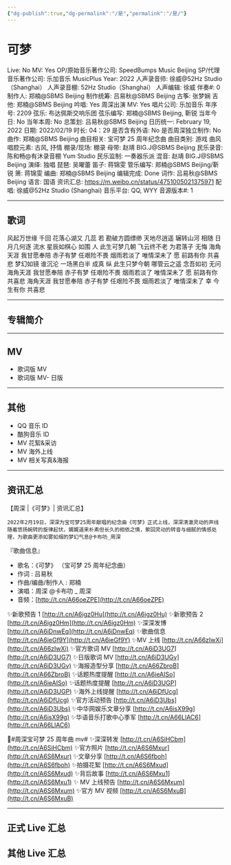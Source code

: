 ```yaml
---
{"dg-publish":true,"dg-permalink":"/是","permalink":"/是/"}
---
```



# 可梦

Live: No
MV: Yes
OP/原始音乐著作公司: SpeedBumps Music Beijing
SP/代理音乐著作公司: 乐加音乐 MusicPlus
Year: 2022
人声录音师: 徐威@52Hz Studio（Shanghai）
人声录音棚: 52Hz Studio（Shanghai）
人声编辑: 徐威
伴奏#: 0
制作人: 郑楠@SBMS Beijing
制作统筹: 吕易秋@SBMS Beijing
古筝: 张梦娴
吉他: 郑楠@SBMS Beijing
吟唱: Yes
周深出演 MV: Yes
唱片公司: 乐加音乐
年序号: 2209
弦乐: 布达佩斯交响乐团
弦乐编写: 郑楠@SBMS Beijing, 靳锐
当年今日: No
当年本周: No
总策划: 吕易秋@SBMS Beijing
日历统一: February 19, 2022
日期: 2022/02/19
时长: 04：29
是否含有外语: No
是否周深独立制作: No
曲作: 郑楠@SBMS Beijing
曲目相关: 宝可梦 25 周年纪念曲
曲目类别: 游戏
曲风唱腔元素: 古风, 抒情
棚录/现场: 棚录
母带: 赵靖 BIG.J@SBMS Beijing
民乐录音: 陈和畅@有沐录音棚 Yum Studio
民乐监制: 一奏器乐派
混音: 赵靖 BIG.J@SBMS Beijing
演绎: 独唱
琵琶: 吴曜蕾
笛子: 蒋锦雯
管乐编写: 郑楠@SBMS Beijing/靳锐
箫: 蒋锦雯
编曲: 郑楠@SBMS Beijing
编辑完成: Done
词作: 吕易秋@SBMS Beijing
语言: 国语
资讯汇总: https://m.weibo.cn/status/4751005021375971
配唱: 徐威@52Hz Studio (Shanghai)
音乐平台: QQ, WYY
音源版本#: 1

---

## 歌词

风起万世缘 千回
花落心湖又 几蕊
若 勘破方圆缥缈 天地尽逍遥
辗转山河 相随
日月几何逐 流水
星辰如棋心 如围
人 此生可梦几朝 飞云终不老
为君落子 无悔
海角天涯 我甘愿奉陪
赤子有梦 任艰险不畏
烟雨若淡了 唯情深未了
愿 前路有你 共喜悲
梦幻如镜 谁沉沦
一场黑白半 成真
纵 此生只梦今朝 哪管云之遥
念吾如初 无问
海角天涯 我甘愿奉陪
赤子有梦 任艰险不畏
烟雨若淡了 唯情深未了
愿 前路有你 共喜悲
海角天涯 我甘愿奉陪
赤子有梦 任艰险不畏
烟雨若淡了 唯情深未了
幸 今生有你 共喜悲

---

## 专辑简介

---

## MV

- 歌词版 MV
- 歌词版 MV- 日版

---

## 其他

- QQ 音乐 ID
- 酷狗音乐 ID
- MV 花絮&采访
- MV 海外上线
- MV 相关写真&海报

---

## 资讯汇总

【周深 |《可梦》| 资讯汇总】

    2022年2月19日，深深为宝可梦25周年献唱的纪念曲《可梦》正式上线，深深清澈灵动的声线随着悠扬婉转的旋律起伏，娓娓道来朴素但长久的相依之情，萦回灵动的转音与细腻的情感处理，为歌曲更添如雾如烟的梦幻气息@卡布叻_周深

『歌曲信息』

- 歌名：《可梦》
（宝可梦 25 周年纪念曲）
- 作词 : 吕易秋
- 作曲/编曲/制作人 : 郑楠
- 演唱：周深 @卡布叻 _ 周深
- 音频：[http://t.cn/A66oeZPE](http://t.cn/A66oeZPE)

✨新歌预告 1 [http://t.cn/A6igz0Hu](http://t.cn/A6igz0Hu)
✨新歌预告 2 [http://t.cn/A6igz0Hm](http://t.cn/A6igz0Hm)
✨深深发博 [http://t.cn/A6iDnwEq](http://t.cn/A6iDnwEq)
✨歌曲信息 [http://t.cn/A6ieGf9Y](http://t.cn/A6ieGf9Y)
✨MV 上线 [http://t.cn/A66zIwXi](http://t.cn/A66zIwXi)
✨官方歌词 MV [http://t.cn/A6iD3UG7](http://t.cn/A6iD3UG7)
✨日版歌词 MV [http://t.cn/A6iD3UGv](http://t.cn/A6iD3UGv)
✨海报造型分享 [http://t.cn/A66ZbroB](http://t.cn/A66ZbroB)
✨话题热度提醒 [http://t.cn/A6ieAISo](http://t.cn/A6ieAISo)
✨话题热度提醒 [http://t.cn/A6iD3UGP](http://t.cn/A6iD3UGP)
✨海外上线提醒 [http://t.cn/A6iDfUcg](http://t.cn/A6iDfUcg)
✨官方活动预告 [http://t.cn/A6iD3Ubs](http://t.cn/A6iD3Ubs)
✨中华网娱乐文章分享 [http://t.cn/A6isX99g](http://t.cn/A6isX99g)
✨华语音乐打歌中心季军 [http://t.cn/A66LlAC6](http://t.cn/A66LlAC6)

🌟#周深宝可梦 25 周年曲 mv#
✨深深转发 [http://t.cn/A6SiHCbm](http://t.cn/A6SiHCbm)
✨官方照片 [http://t.cn/A6S6Mxur](http://t.cn/A6S6Mxur)
✨文章分享 [http://t.cn/A6S6fboh](http://t.cn/A6S6fboh)
✨拍摄花絮 [http://t.cn/A6S6Mxud](http://t.cn/A6S6Mxud)
✨背后故事 [http://t.cn/A6S6Mxu1](http://t.cn/A6S6Mxu1)
✨ MV 上线预告 [http://t.cn/A6S6Mxum](http://t.cn/A6S6Mxum)
✨官方 MV 视频 [http://t.cn/A6S6MxuB](http://t.cn/A6S6MxuB)

---

## 正式 Live 汇总

## 其他 Live 汇总
